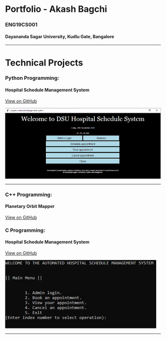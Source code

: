 # Portfolio - Akash Bagchi
### ENG19CS001
#### Dayananda Sagar University, Kudlu Gate, Bangalore

---

# Technical Projects

### Python Programming:

#### Hospital Schedule Management System

[View on GitHub](https://github.com/Python-mini-project/Hospital-Schedule-Management-System)

![GUI](https://github.com/akashbagchi/portfolio/blob/main/images/gui.png)

---

### C++ Programming:

#### Planetary Orbit Mapper

[View on GitHub](https://github.com/akashbagchi/planetary-orbit-mapper)

### C Programming:

#### Hospital Schedule Management System

[View on GitHub](https://github.com/DSA-Mini-Project/hospital-schedule-system)

<img src="https://github.com/akashbagchi/portfolio/blob/main/images/mainmenu_withouttkinter.png" alt="mainmenu">

---
